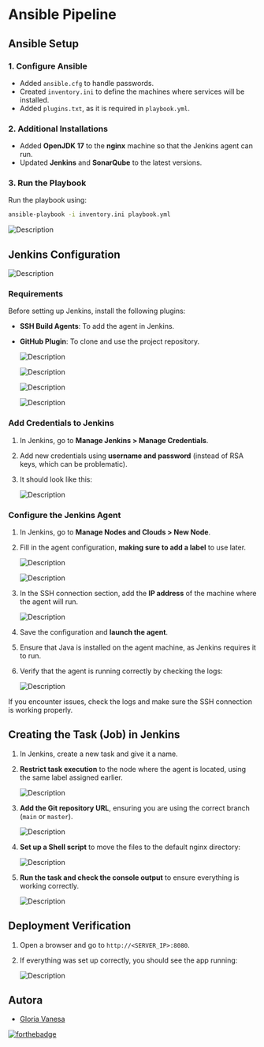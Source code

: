 # Ansible Pipeline 

## Ansible Setup

### 1. Configure Ansible
- Added `ansible.cfg` to handle passwords.
- Created `inventory.ini` to define the machines where services will be installed.
- Added `plugins.txt`, as it is required in `playbook.yml`.

### 2. Additional Installations
- Added **OpenJDK 17** to the **nginx** machine so that the Jenkins agent can run.
- Updated **Jenkins** and **SonarQube** to the latest versions.

### 3. Run the Playbook
Run the playbook using:

```bash
ansible-playbook -i inventory.ini playbook.yml
```

![Description](img/1.png)

## Jenkins Configuration

   
   ![Description](img/2.png)

### Requirements
Before setting up Jenkins, install the following plugins:
- **SSH Build Agents**: To add the agent in Jenkins.
- **GitHub Plugin**: To clone and use the project repository.
   
   ![Description](img/3.png)
   
   ![Description](img/4.png)
   
   ![Description](img/5.png)
   
   ![Description](img/11.png)
### Add Credentials to Jenkins
1. In Jenkins, go to **Manage Jenkins > Manage Credentials**.
2. Add new credentials using **username and password** (instead of RSA keys, which can be problematic).
3. It should look like this:
   
   ![Description](img/6.png)


### Configure the Jenkins Agent
1. In Jenkins, go to **Manage Nodes and Clouds > New Node**.
2. Fill in the agent configuration, **making sure to add a label** to use later.
   
   ![Description](img/7.png)
   
   ![Description](img/8.png)   
    
   
3. In the SSH connection section, add the **IP address** of the machine where the agent will run.
   
   ![Description](img/9.png)
   
4. Save the configuration and **launch the agent**.
5. Ensure that Java is installed on the agent machine, as Jenkins requires it to run.
6. Verify that the agent is running correctly by checking the logs:
   
   ![Description](img/10.png)

If you encounter issues, check the logs and make sure the SSH connection is working properly.

## Creating the Task (Job) in Jenkins

1. In Jenkins, create a new task and give it a name.
2. **Restrict task execution** to the node where the agent is located, using the same label assigned earlier.
   
   ![Description](img/12.png)

3. **Add the Git repository URL**, ensuring you are using the correct branch (`main` or `master`).

   
   ![Description](img/13.png)
   
   
4. **Set up a Shell script** to move the files to the default nginx directory:
   
   ![Description](img/16.png)
   

5. **Run the task and check the console output** to ensure everything is working correctly.
   
   ![Description](img/18.png)
## Deployment Verification

1. Open a browser and go to `http://<SERVER_IP>:8080`.
2. If everything was set up correctly, you should see the app running:
   
   ![Description](img/19.png)

## <b> Autora </b>

+ [Gloria Vanesa](https://github.com/Vanesa155 "Vanesa V.")

[![forthebadge](https://forthebadge.com/images/badges/built-with-love.svg)](https://forthebadge.com)

